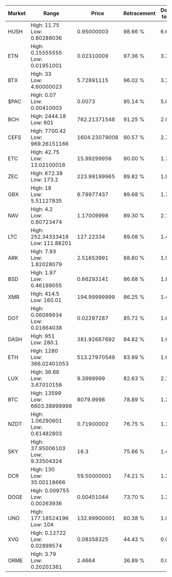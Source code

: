 | Market | Range | Price| Retracement | Doubles to 50% |
| --- | --- | --- | --- | --- |
| HUSH | High: 11.75<br />Low: 0.80288036 | 0.95000003 | 98.66 % | 6.61 |
| ETN | High: 0.15555555<br />Low: 0.01951001 | 0.02310009 | 97.36 % | 3.79 |
| BTX | High: 33<br />Low: 4.60000023 | 5.72891115 | 96.02 % | 3.28 |
| $PAC | High: 0.07<br />Low: 0.00410003 | 0.0073 | 95.14 % | 5.08 |
| BCH | High: 2444.18<br />Low: 601 | 762.21371548 | 91.25 % | 2.00 |
| CEFS | High: 7700.42<br />Low: 969.26151166 | 1604.23079008 | 90.57 % | 2.70 |
| ETC | High: 42.75<br />Low: 13.02100016 | 15.99299956 | 90.00 % | 1.74 |
| ZEC | High: 672.38<br />Low: 173.2 | 223.99199965 | 89.82 % | 1.89 |
| GBX | High: 18<br />Low: 5.51127835 | 6.79977437 | 89.68 % | 1.73 |
| NAV | High: 4.2<br />Low: 0.80723474 | 1.17009998 | 89.30 % | 2.14 |
| LTC | High: 252.34333418<br />Low: 111.88201 | 127.22334 | 89.08 % | 1.43 |
| ARK | High: 7.93<br />Low: 1.82028079 | 2.51653991 | 88.60 % | 1.94 |
| BSD | High: 1.97<br />Low: 0.46199055 | 0.66293141 | 86.68 % | 1.83 |
| XMR | High: 414.5<br />Low: 160.01 | 194.99999999 | 86.25 % | 1.47 |
| DOT | High: 0.06099934<br />Low: 0.01664038 | 0.02297287 | 85.72 % | 1.69 |
| DASH | High: 951<br />Low: 280.1 | 381.92667692 | 84.82 % | 1.61 |
| ETH | High: 1280<br />Low: 366.02401053 | 513.27970549 | 83.89 % | 1.60 |
| LUX | High: 36.66<br />Low: 3.67010158 | 9.3999999 | 82.63 % | 2.15 |
| BTC | High: 13599<br />Low: 6603.38999998 | 8079.9998 | 78.89 % | 1.25 |
| NZDT | High: 1.06290601<br />Low: 0.61482803 | 0.71900002 | 76.75 % | 1.17 |
| SKY | High: 37.95006103<br />Low: 9.33504324 | 16.3 | 75.66 % | 1.45 |
| DCR | High: 130<br />Low: 35.00118666 | 59.50000001 | 74.21 % | 1.39 |
| DOGE | High: 0.009755<br />Low: 0.00263936 | 0.00451044 | 73.70 % | 1.37 |
| UNO | High: 177.18524196<br />Low: 104 | 132.99900001 | 60.38 % | 1.06 |
| XVG | High: 0.12722<br />Low: 0.02899574 | 0.08358325 | 44.43 % | 0.00 |
| ORME | High: 3.79<br />Low: 0.20201361 | 2.4664 | 36.89 % | 0.00 |
